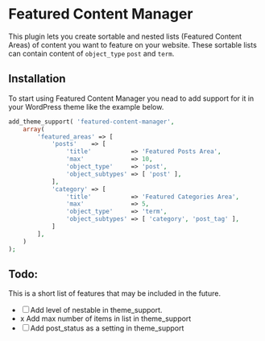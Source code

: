 # Featured Content Manager

This plugin lets you create sortable and nested lists (Featured Content Areas) of content you want to feature on your website. These sortable lists can contain content of ```object_type``` ```post``` and ```term```.

## Installation

To start using Featured Content Manager you nead to add support for it in your WordPress theme like the example below.

```php
add_theme_support( 'featured-content-manager',
	array(
		'featured_areas' => [
			'posts'    => [
				'title'           => 'Featured Posts Area',
				'max'             => 10,
				'object_type'     => 'post',
				'object_subtypes' => [ 'post' ],
			],
			'category' => [
				'title'           => 'Featured Categories Area',
				'max'             => 5,
				'object_type'     => 'term',
				'object_subtypes' => [ 'category', 'post_tag' ],
			]
		],
	)
);
```

## Todo:

This is a short list of features that may be included in the future.

* ☐ Add level of nestable in theme_support.
* x Add max number of items in list in theme_support
* ☐ Add post_status as a setting in theme_support
